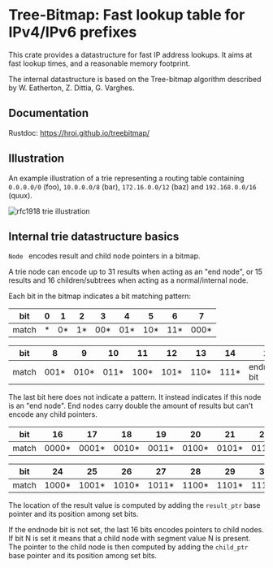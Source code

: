 # Tree-Bitmap: Fast lookup table for IPv4/IPv6 prefixes

This crate provides a datastructure for fast IP address lookups.
It aims at fast lookup times, and a reasonable memory footprint.

The internal datastructure is based on the Tree-bitmap algorithm described by
W. Eatherton, Z. Dittia, G. Varghes.

## Documentation

Rustdoc: https://hroi.github.io/treebitmap/

## Illustration
An example illustration of a trie representing a routing table containing
```0.0.0.0/0``` (foo), ```10.0.0.0/8``` (bar), ```172.16.0.0/12``` (baz) and
```192.168.0.0/16``` (quux).

![rfc1918 trie illustration](https://hroi.github.io/rfc1918.svg)

## Internal trie datastructure basics
```Node ``` encodes result and child node pointers in a bitmap.

A trie node can encode up to 31 results when acting as an "end node", or 15
results and 16 children/subtrees when acting as a normal/internal node.

Each bit in the bitmap indicates a bit matching pattern:

| bit   | 0 |  1 |  2 |  3  |   4 |   5 |   6 |    7 |
|-------|---|----|----|-----|-----|-----|-----|------|
| match | * | 0* | 1* | 00* | 01* | 10* | 11* | 000* |

| bit   |    8 |    9 |   10 |   11 |   12 |   13 |   14 |          15 |
|-------|------|------|------|------|------|------|------|-------------|
| match | 001* | 010* | 011* | 100* | 101* | 110* | 111* | endnode-bit |

The last bit here does not indicate a pattern. It instead indicates if this
node is an "end node". End nodes carry double the amount of results but can't
encode any child pointers.

| bit   |    16 |    17 |    18 |    19 |    20 |    21 |    22 |    23 |
|-------|-------|-------|-------|-------|-------|-------|-------|-------|
| match | 0000* | 0001* | 0010* | 0011* | 0100* | 0101* | 0110* | 0111* |

| bit   |    24 |    25 |    26 |    27 |    28 |    29 |    30 |    31 |
|-------|-------|-------|-------|-------|-------|-------|-------|-------|
| match | 1000* | 1001* | 1010* | 1011* | 1100* | 1101* | 1110* | 1111* |

The location of the result value is computed by adding the ```result_ptr``` base
pointer and its position among set bits.

If the endnode bit is not set, the last 16 bits encodes pointers to child
nodes.
If bit N is set it means that a child node with segment value N is present.
The pointer to the child node is then computed by adding the ```child_ptr``` base
pointer and its position among set bits.

